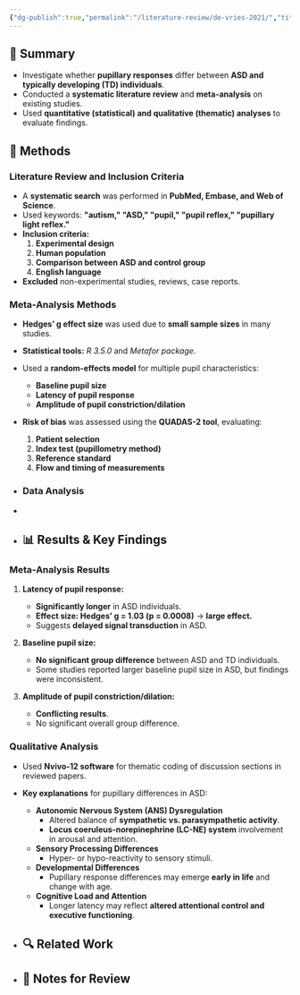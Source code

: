 ```yaml
---
{"dg-publish":true,"permalink":"/literature-review/de-vries-2021/","title":"Autism spectrum disorder and pupillometry A systematic review and meta-analysis","tags":["systematic_review","ASD"]}
---
```




## 📌 Summary

- Investigate whether **pupillary responses** differ between **ASD and typically developing (TD) individuals**.
- Conducted a **systematic literature review** and **meta-analysis** on existing studies.
- Used **quantitative (statistical) and qualitative (thematic) analyses** to evaluate findings.

## 🔬 Methods 
### Literature Review and Inclusion Criteria

- A **systematic search** was performed in **PubMed, Embase, and Web of Science**.
- Used keywords: **"autism," "ASD," "pupil," "pupil reflex," "pupillary light reflex."**
- **Inclusion criteria:**
    1. **Experimental design**
    2. **Human population**
    3. **Comparison between ASD and control group**
    4. **English language**
- **Excluded** non-experimental studies, reviews, case reports.

### Meta-Analysis Methods

- **Hedges’ g effect size** was used due to **small sample sizes** in many studies.
    
- **Statistical tools:** _R 3.5.0_ and _Metafor package_.
    
- Used a **random-effects model** for multiple pupil characteristics:
    
    - **Baseline pupil size**
    - **Latency of pupil response**
    - **Amplitude of pupil constriction/dilation**
- **Risk of bias** was assessed using the **QUADAS-2 tool**, evaluating:
    
    1. **Patient selection**
    2. **Index test (pupillometry method)**
    3. **Reference standard**
    4. **Flow and timing of measurements**

- ### Data Analysis
- 
- ## 📊 Results & Key Findings 

### Meta-Analysis Results

1. **Latency of pupil response:**
    
    - **Significantly longer** in ASD individuals.
    - **Effect size: Hedges’ g = 1.03 (p = 0.0008)** → **large effect.**
    - Suggests **delayed signal transduction** in ASD.
2. **Baseline pupil size:**
    
    - **No significant group difference** between ASD and TD individuals.
    - Some studies reported larger baseline pupil size in ASD, but findings were inconsistent.
3. **Amplitude of pupil constriction/dilation:**
    
    - **Conflicting results**.
    - No significant overall group difference.

### Qualitative Analysis

- Used **Nvivo-12 software** for thematic coding of discussion sections in reviewed papers.
- **Key explanations** for pupillary differences in ASD:
    - **Autonomic Nervous System (ANS) Dysregulation**
        - Altered balance of **sympathetic vs. parasympathetic activity**.
        - **Locus coeruleus-norepinephrine (LC-NE) system** involvement in arousal and attention.
    - **Sensory Processing Differences**
        - Hyper- or hypo-reactivity to sensory stimuli.
    - **Developmental Differences**
        - Pupillary response differences may emerge **early in life** and change with age.
    - **Cognitive Load and Attention**
        - Longer latency may reflect **altered attentional control and executive functioning**.



- ## 🔍 Related Work 



- ## 📝 Notes for Review 
